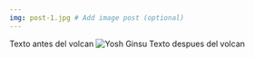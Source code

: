 ```yaml
---
img: post-1.jpg # Add image post (optional)
---
```

Texto antes del volcan
![Yosh Ginsu]({{site.baseurl}}/assets/img/yosh-ginsu.jpg)
Texto despues del volcan